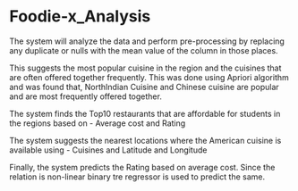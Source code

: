 # Foodie-x_Analysis

The system will analyze the data and perform pre-processing by replacing any duplicate or nulls with the mean value of the column in those places.

This suggests the most popular cuisine in the region and the cuisines that are often offered together frequently. This was done using Apriori algorithm and was found that, NorthIndian Cuisine and Chinese cuisine are popular and are most frequently offered together.

The system finds the Top10 restaurants that are affordable for students in the regions based on - Average cost and Rating

The system suggests the nearest locations where the American cuisine is available using - Cuisines and Latitude and Longitude

Finally, the system predicts the Rating based on average cost. Since the relation is non-linear binary tre regressor is used to predict the same.
